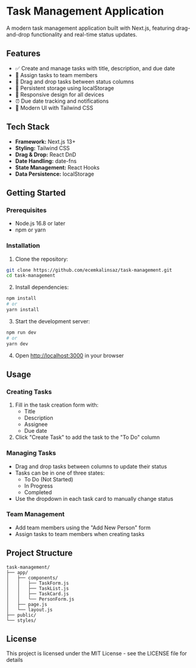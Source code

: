 # Task Management Application

A modern task management application built with Next.js, featuring drag-and-drop functionality and real-time status updates.

## Features

- ✅ Create and manage tasks with title, description, and due date
- 👥 Assign tasks to team members
- 🔄 Drag and drop tasks between status columns
- 💾 Persistent storage using localStorage
- 📱 Responsive design for all devices
- ⏰ Due date tracking and notifications
- 🎨 Modern UI with Tailwind CSS

## Tech Stack

- **Framework:** Next.js 13+
- **Styling:** Tailwind CSS
- **Drag & Drop:** React DnD
- **Date Handling:** date-fns
- **State Management:** React Hooks
- **Data Persistence:** localStorage

## Getting Started

### Prerequisites

- Node.js 16.8 or later
- npm or yarn

### Installation

1. Clone the repository:

```bash
git clone https://github.com/ecemkalinsaz/task-management.git
cd task-management
```

2. Install dependencies:

```bash
npm install
# or
yarn install
```

3. Start the development server:

```bash
npm run dev
# or
yarn dev
```

4. Open [http://localhost:3000](http://localhost:3000) in your browser

## Usage

### Creating Tasks

1. Fill in the task creation form with:
   - Title
   - Description
   - Assignee
   - Due date
2. Click "Create Task" to add the task to the "To Do" column

### Managing Tasks

- Drag and drop tasks between columns to update their status
- Tasks can be in one of three states:
  - To Do (Not Started)
  - In Progress
  - Completed
- Use the dropdown in each task card to manually change status

### Team Management

- Add team members using the "Add New Person" form
- Assign tasks to team members when creating tasks

## Project Structure

```
task-management/
├── app/
│   ├── components/
│   │   ├── TaskForm.js
│   │   ├── TaskList.js
│   │   ├── TaskCard.js
│   │   └── PersonForm.js
│   ├── page.js
│   └── layout.js
├── public/
└── styles/
```

## License

This project is licensed under the MIT License - see the LICENSE file for details
